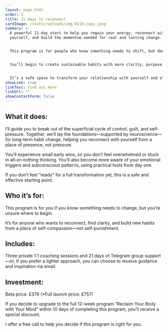 ```yaml
---
layout: page.html
order: 3
title: 21 days to reconnect
cardImage: /static/uploads/img_0118-copy.jpeg
summary: >-
  A powerful 21-day start to help you regain your energy, reconnect with
  yourself, and build the momentum needed for real and lasting change.


  This program is for people who know something needs to shift, but don’t quite know where to start. If you’ve tried to do it on your own, if you feel disconnected, reactive, or stuck in cycles of self-pressure, this is your first step toward breaking free.


  You’ll begin to create sustainable habits with more clarity, purpose, and ease—without falling into extremes or impossible expectations.


  It’s a safe space to transform your relationship with yourself and start building change from the inside out.
showLink: true
linkText: Find out more
linkUrl: ""
showContactForm: false
---
```

## **What it does:**

I’ll guide you to break out of the superficial cycle of control, guilt, and self-pressure. Together, we’ll lay the foundations—supported by neuroscience—for long-term habit change, helping you reconnect with yourself from a place of presence, not pressure.

You’ll experience small early wins, so you don’t feel overwhelmed or stuck in all-or-nothing thinking. You’ll also become more aware of your emotional triggers and subconscious patterns, using practical tools from day one.

If you don’t feel “ready” for a full transformation yet, this is a safe and effective starting point.

## **Who it’s for:**

This program is for you if you know something needs to change, but you’re unsure where to begin.

It’s for anyone who wants to reconnect, find clarity, and build new habits from a place of self-compassion—not self-punishment.

## **Includes:**

Three private 1:1 coaching sessions and 21 days of Telegram group support—or, if you prefer a lighter approach, you can choose to receive guidance and inspiration via email.

## **Investment:**

Beta price: £376 (*Full launch price: £757)

If you decide to upgrade to the full 12-week program “Reclaim Your Body with Your Mind” within 10 days of completing this program, you’ll receive a special discount.

I offer a free call to help you decide if this program is right for you.
